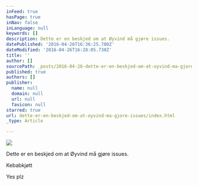 ```yaml
---
inFeed: true
hasPage: true
inNav: false
inLanguage: null
keywords: []
description: Dette er en beskjed om at Øyvind må gjøre issues.
datePublished: '2016-04-26T16:36:25.780Z'
dateModified: '2016-04-26T16:28:05.730Z'
title: ''
author: []
sourcePath: _posts/2016-04-26-dette-er-en-beskjed-om-at-oyvind-ma-gjore-issues.md
published: true
authors: []
publisher:
  name: null
  domain: null
  url: null
  favicon: null
starred: true
url: dette-er-en-beskjed-om-at-oyvind-ma-gjore-issues/index.html
_type: Article

---
```

![](https://the-grid-user-content.s3-us-west-2.amazonaws.com/dc3984fd-01cb-40c6-a859-67c6b9acc130.jpg)

Dette er en beskjed om at Øyvind må gjøre issues.

Kebabkjøtt

Yes plz